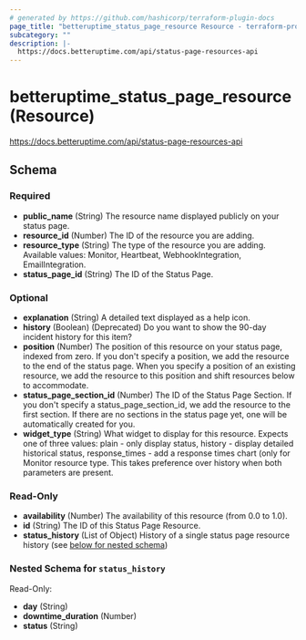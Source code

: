 ```yaml
---
# generated by https://github.com/hashicorp/terraform-plugin-docs
page_title: "betteruptime_status_page_resource Resource - terraform-provider-better-uptime"
subcategory: ""
description: |-
  https://docs.betteruptime.com/api/status-page-resources-api
---
```


# betteruptime_status_page_resource (Resource)

https://docs.betteruptime.com/api/status-page-resources-api



<!-- schema generated by tfplugindocs -->
## Schema

### Required

- **public_name** (String) The resource name displayed publicly on your status page.
- **resource_id** (Number) The ID of the resource you are adding.
- **resource_type** (String) The type of the resource you are adding. Available values: Monitor, Heartbeat, WebhookIntegration, EmailIntegration.
- **status_page_id** (String) The ID of the Status Page.

### Optional

- **explanation** (String) A detailed text displayed as a help icon.
- **history** (Boolean) (Deprecated) Do you want to show the 90-day incident history for this item?
- **position** (Number) The position of this resource on your status page, indexed from zero. If you don't specify a position, we add the resource to the end of the status page. When you specify a position of an existing resource, we add the resource to this position and shift resources below to accommodate.
- **status_page_section_id** (Number) The ID of the Status Page Section. If you don't specify a status_page_section_id, we add the resource to the first section. If there are no sections in the status page yet, one will be automatically created for you.
- **widget_type** (String) What widget to display for this resource. Expects one of three values: plain - only display status, history - display detailed historical status, response_times - add a response times chart (only for Monitor resource type. This takes preference over history when both parameters are present.

### Read-Only

- **availability** (Number) The availability of this resource (from 0.0 to 1.0).
- **id** (String) The ID of this Status Page Resource.
- **status_history** (List of Object) History of a single status page resource history (see [below for nested schema](#nestedatt--status_history))

<a id="nestedatt--status_history"></a>
### Nested Schema for `status_history`

Read-Only:

- **day** (String)
- **downtime_duration** (Number)
- **status** (String)


